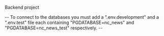 Backend project

-- To connect to the databases you must add a ".env.development" and a ".env.test" file each containing "PGDATABASE=nc_news" and "PGDATABASE=nc_news_test" respectively. --
